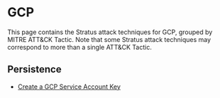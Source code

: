 # GCP

This page contains the Stratus attack techniques for GCP, grouped by MITRE ATT&CK Tactic.
Note that some Stratus attack techniques may correspond to more than a single ATT&CK Tactic.


## Persistence

- [Create a GCP Service Account Key](./gcp.persistence.create-service-account-key.md)

